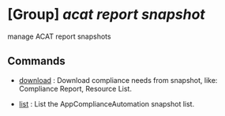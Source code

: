 # [Group] _acat report snapshot_

manage ACAT report snapshots

## Commands

- [download](/Commands/acat/report/snapshot/_download.md)
: Download compliance needs from snapshot, like: Compliance Report, Resource List.

- [list](/Commands/acat/report/snapshot/_list.md)
: List the AppComplianceAutomation snapshot list.
